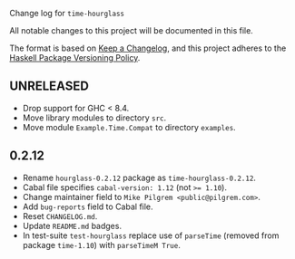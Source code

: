 Change log for `time-hourglass`

All notable changes to this project will be documented in this file.

The format is based on [Keep a Changelog](https://keepachangelog.com/en/1.0.0/),
and this project adheres to the
[Haskell Package Versioning Policy](https://pvp.haskell.org/).

## UNRELEASED

* Drop support for GHC < 8.4.
* Move library modules to directory `src`.
* Move module `Example.Time.Compat` to directory `examples`.

## 0.2.12

* Rename `hourglass-0.2.12` package as `time-hourglass-0.2.12`.
* Cabal file specifies `cabal-version: 1.12` (not `>= 1.10`).
* Change maintainer field to `Mike Pilgrem <public@pilgrem.com>`.
* Add `bug-reports` field to Cabal file.
* Reset `CHANGELOG.md`.
* Update `README.md` badges.
* In test-suite `test-hourglass` replace use of `parseTime` (removed from
  package `time-1.10`) with `parseTimeM True`.
